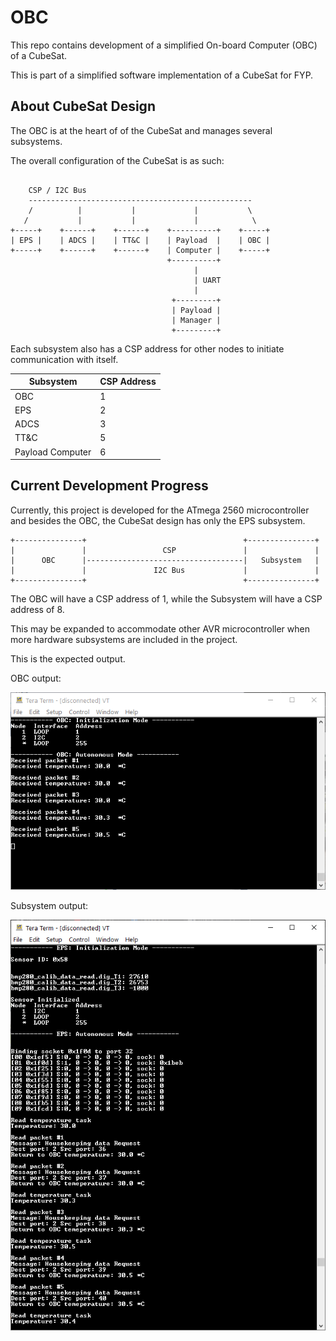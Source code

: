 # OBC

This repo contains development of a simplified On-board Computer (OBC) of a CubeSat. 

This is part of a simplified software implementation of a CubeSat for FYP.

## About CubeSat Design

The OBC is at the heart of of the CubeSat and manages several subsystems. 

The overall configuration of the CubeSat is as such:

```                                           
                                                          
    CSP / I2C Bus                                         
    --------------------------------------------------    
    /          |           |             |           \    
   /           |           |             |            \   
+-----+    +------+    +------+    +----------+    +-----+
| EPS |    | ADCS |    | TT&C |    | Payload  |    | OBC |
+-----+    +------+    +------+    | Computer |    +-----+
                                   +----------+           
                                         |                
                                         | UART           
                                         |                
                                    +---------+           
                                    | Payload |           
                                    | Manager |           
                                    +---------+                
```

Each subsystem also has a CSP address for other nodes to initiate communication with itself.

|    Subsystem     | CSP Address |
|------------------|-------------|
| OBC              |           1 |
| EPS              |           2 |
| ADCS             |           3 |
| TT&C             |           5 |
| Payload Computer |           6 |

## Current Development Progress

Currently, this project is developed for the ATmega 2560 microcontroller and besides the OBC, the CubeSat design has only the EPS subsystem.

```
+---------------+                                   +---------------+
|               |                 CSP               |               |
|      OBC      |-----------------------------------|   Subsystem   |
|               |               I2C Bus             |               |
+---------------+                                   +---------------+
```

The OBC will have a CSP address of 1, while the Subsystem will have a CSP address of 8.

This may be expanded to accommodate other AVR microcontroller when more hardware subsystems are included in the project.

This is the expected output.

OBC output: 

![OBC output](Capture_obc.PNG)

Subsystem output: 

![EPS output](Capture_eps.PNG)
